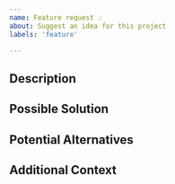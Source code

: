 ```yaml
---
name: Feature request 💡
about: Suggest an idea for this project
labels: 'feature'

---
```


## Description
<!-- What feature would you like to add or enhance? Does it solve a problem? -->
<!-- If it fixes an open issue, add a link to the issue number: Fixes #1234. -->

## Possible Solution
<!-- Optional suggestions on how to fix the issue, or implement the changes. -->
<!-- If you know how to fix the issue, please create a pull request instead. -->

## Potential Alternatives
<!-- Describe any alternative solutions or features you've considered.-->

## Additional Context
<!-- Add any more context, screenshots or files to the feature request here. -->
<!-- To attach a file, drag and drop it into the comment box. -->

<!--
Before submitting, check the Preview tab above to verify the XML markup appears
correctly and remember you can edit the description later to add information.
-->
